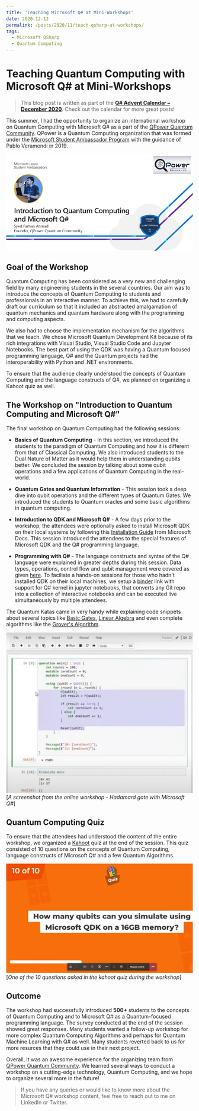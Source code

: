 ```yaml
---
title: 'Teaching Microsoft Q# at Mini-Workshops'
date: 2020-12-12
permalink: /posts/2020/11/teach-qsharp-at-workshops/
tags:
  - Microsoft QSharp
  - Quantum Computing
---
```

# Teaching Quantum Computing with Microsoft Q# at Mini-Workshops

> This blog post is written as part of the [**Q# Advent Calendar – December 2020**](https://devblogs.microsoft.com/qsharp/q-advent-calendar-2020/). Check out the calendar for more great posts!

This summer, I had the opportunity to organize an international workshop on Quantum Computing with Microsoft Q# as a part of the [QPower Quantum Community](https://qpower-research.tech/). QPower is a Quantum Computing organization that was formed under the [Microsoft Student Ambassador Program](https://studentambassadors.microsoft.com/) with the guidance of Pablo Veramendi in 2019.  

![Workshop Poster updated](https://raw.githubusercontent.com/born-2learn/born-2learn.github.io/master/_posts/images/teaching-qsharp/workshop_poster.png)  

## Goal of the Workshop

Quantum Computing has been considered as a very new and challenging field by many engineering students in the several countries. Our aim was to introduce the concepts of Quantum Computing to students and professionals in an interactive manner. To achieve this, we had to carefully draft our curriculum so that it included an abstracted amalgamation of quantum mechanics and quantum hardware along with the programming and computing aspects.  

We also had to choose the implementation mechanism for the algorithms that we teach. We chose Microsoft Quantum Development Kit because of its rich integrations with Visual Studio, Visual Studio Code and Jupyter Notebooks. The best part of using the QDK was having a Quantum focused programming language, Q# and the Quantum projects had the interoperability with Python and .NET environments.

To ensure that the audience clearly understood the concepts of Quantum Computing and the language constructs of Q#, we planned on organizing a Kahoot quiz as well.

## The Workshop on "Introduction to Quantum Computing and Microsoft Q#"

The final workshop on Quantum Computing had the following sessions:
- **Basics of Quantum Computing** - In this section, we introduced the students to the paradigm of Quantum Computing and how it is different from that of Classical Computing. We also introduced students to the Dual Nature of Matter as it would help them in understanding qubits better. We concluded the session by talking about some qubit operations and a few applications of Quantum Computing in the real-world.  

- **Quantum Gates and Quantum Information** - This session took a deep dive into qubit operations and the different types of Quantum Gates. We introduced the students to Quantum oracles and some basic algorithms in quantum computing.
- **Introduction to QDK and Microsoft Q#** - A few days prior to the workshop, the attendees were optionally asked to install Microsoft QDK on their local systems by following this [Installation Guide](https://docs.microsoft.com/en-us/quantum/quickstarts/#install-the-qdk-locally) from Microsoft Docs. This session introduced the attendees to the special features of Microsoft QDK and the Q# programming language.

- **Programming with Q#** - The language constructs and syntax of the Q# language were explained in greater depths during this session. Data types, operations, control flow and qubit management were covered as given [here](https://github.com/QPower-Research/Workshops/blob/master/workshop%2001%20-%20Introduction%20to%20Quantum%20Computing/intro-to-qsharp.ipynb). To faciliate a hands-on sessions for those who hadn't installed QDK on their local machines, we setup a [binder](https://mybinder.org/) link with support for Q# kernel in jupyter notebooks, that converts any Git repo into a collection of interactive notebooks and can be executed live simultaneously by multiple attendees. 

The Quantum Katas came in very handy while explaining code snippets about several topics like [Basic Gates](https://github.com/microsoft/QuantumKatas/tree/main/BasicGates), [Linear Algebra](https://github.com/microsoft/QuantumKatas/tree/main/tutorials/LinearAlgebra) and even complete algorithms like the [Grover's Algorithm](https://github.com/microsoft/QuantumKatas/tree/main/GroversAlgorithm).  

![Binder screenshot](https://raw.githubusercontent.com/born-2learn/born-2learn.github.io/master/_posts/images/teaching-qsharp/binder.png)  
[*A screenshot from the online workshop - Hadamard gate with Microsoft Q#*]

## Quantum Computing Quiz

To ensure that the attendees had understood the content of the entire workshop, we organized a [Kahoot](https://kahoot.it/) quiz at the end of the session. This quiz consisted of 10 questions on the concepts of Quantum Computing, language constructs of Microsoft Q# and a few Quantum Algorithms.  

![Kahoot quiz](https://raw.githubusercontent.com/born-2learn/born-2learn.github.io/master/_posts/images/teaching-qsharp/kahoot.png)   
[*One of the 10 questions asked in the kahoot quiz during the workshop*]

## Outcome

The workshop had successfully introduced **500+** students to the concepts of Quantum Computing and to Microsoft Q# as a Quantum-focused programming language. The survey conducted at the end of the session showed great responses. Many students wanted a follow-up workshop for more complex Quantum Computing Algorithms and perhaps for Quantum Machine Learning with Q# as well.  Many students reverted back to us for more resurces that they could use in their next project. 

Overall, it was an awesome experience for the organizing team from [QPower Quantum Community](https://qpower-research.tech/). We learned several ways to conduct a workshop on a cutting-edge technology, Quantum Computing, and we hope to organize several more in the future! 

> If you have any queries or would like to know more about the Microsoft Q# workshop content, feel free to reach out to me on LinkedIn or Twitter.


